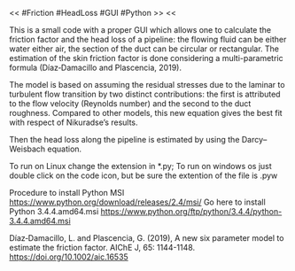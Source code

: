 ﻿<< #Friction #HeadLoss #GUI #Python >>
<<

This is a small code with a proper GUI which allows one to calculate the friction factor and the head loss of a pipeline: the flowing fluid can be either water either air, the section of the duct can be circular or rectangular. The estimation of the skin friction factor is done considering a multi-parametric formula (Díaz‐Damacillo and Plascencia, 2019).

The model is based on assuming the residual stresses due to the laminar to turbulent flow transition by two distinct contributions: the first is attributed to the flow velocity (Reynolds number) and the second to the duct roughness. Compared to other models, this new equation gives the best fit with respect of Nikuradse’s results.

Then the head loss along the pipeline is estimated by using the Darcy–Weisbach equation. 

To run on Linux change the extension in *.py; To run on windows os just double click on the code icon, but be sure the extention of the file is .pyw

Procedure to install Python MSI
https://www.python.org/download/releases/2.4/msi/
Go here to install Python 3.4.4.amd64.msi
https://www.python.org/ftp/python/3.4.4/python-3.4.4.amd64.msi


Díaz‐Damacillo, L. and Plascencia, G. (2019), A new six parameter model to estimate the friction factor. AIChE J, 65: 1144-1148. https://doi.org/10.1002/aic.16535

>>
